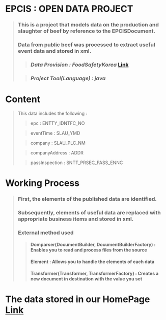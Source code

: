 # EPCIS : OPEN DATA PROJECT

> ### This is a project that models data on the production and slaughter of beef by reference to the EPCISDocument.
>
> ### Data from public beef was processed to extract useful event data and stored in xml.
>
>> ### _Data Provision : FoodSafetyKorea_ [Link](http://www.foodsafetykorea.go.kr)
>
>> ### _Project Tool(Language) : java_

# Content
> This data includes the following :
>
>> epc : ENTTY_IDNTFC_NO
>
>> eventTime : SLAU_YMD
>
>> company : SLAU_PLC_NM
>
>> companyAddress : ADDR
>
>> passInspection : SNTT_PRSEC_PASS_ENNC

# Working Process
> ### First, the elements of the published data are identified.
> ### Subsequently, elements of useful data are replaced with appropriate business items and stored in xml.
> ### External method used
>> #### Domparser(DocumentBuilder, DocumentBuilderFactory) : Enables you to read and process files from the source
>> #### Element : Allows you to handle the elements of each data
>> #### Transformer(Transformer, TransformerFactory) : Creates a new document in destination with the value you set


# The data stored in our HomePage [Link](http://210.93.116.66/epcis/GEODES/)
